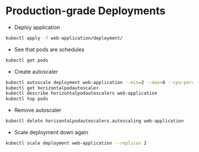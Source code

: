 # Production-grade Deployments

* Deploy application

```sh
kubectl apply -f web-application/deployment/
```

* See that pods are schedules

```sh
kubectl get pods
```

* Create autoscaler

```sh
kubectl autoscale deployment web-application --min=2 --max=6 --cpu-percent=2
kubectl get horizontalpodautoscaler
kubectl describe horizontalpodautoscalers web-application
kubectl top pods
```

* Remove autoscaler

```sh
kubectl delete horizontalpodautoscalers.autoscaling web-application
```

* Scale deployment down again

```sh
kubectl scale deployment web-application --replicas 2
```
